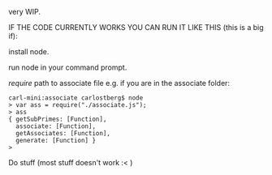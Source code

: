 very WIP.

IF THE CODE CURRENTLY WORKS YOU CAN RUN IT LIKE THIS (this is a big if):

install node.

run node in your command prompt.

*require* path to associate file e.g. if you are in the associate folder:

    carl-mini:associate carlostberg$ node
    > var ass = require("./associate.js");
    > ass
    { getSubPrimes: [Function],
      associate: [Function],
      getAssociates: [Function],
      generate: [Function] }
    > 

Do stuff (most stuff doesn't work :< )
